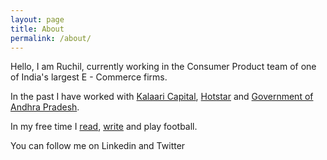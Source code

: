 ```yaml
---
layout: page
title: About
permalink: /about/
---
```


Hello, I am Ruchil, currently working in the Consumer Product team of one of India's largest E - Commerce firms. 

In the past I have worked with [Kalaari Capital][jekyll-docs], [Hotstar][jekyll-gh] and [Government of Andhra Pradesh][jekyll-talk].

[jekyll-docs]: https://www.kalaari.com
[jekyll-gh]:   https://www.hotstar.com/in
[jekyll-talk]: https://www.ap.gov.in


In my free time I [read][jekyll-read], [write][jekyll-write] and play football. 

[jekyll-read]: https://www.goodreads.com/user/show/54195959-ruchil
[jekyll-write]: https://23ruchil.github.io/Blog/


You can follow me on Linkedin and Twitter 
